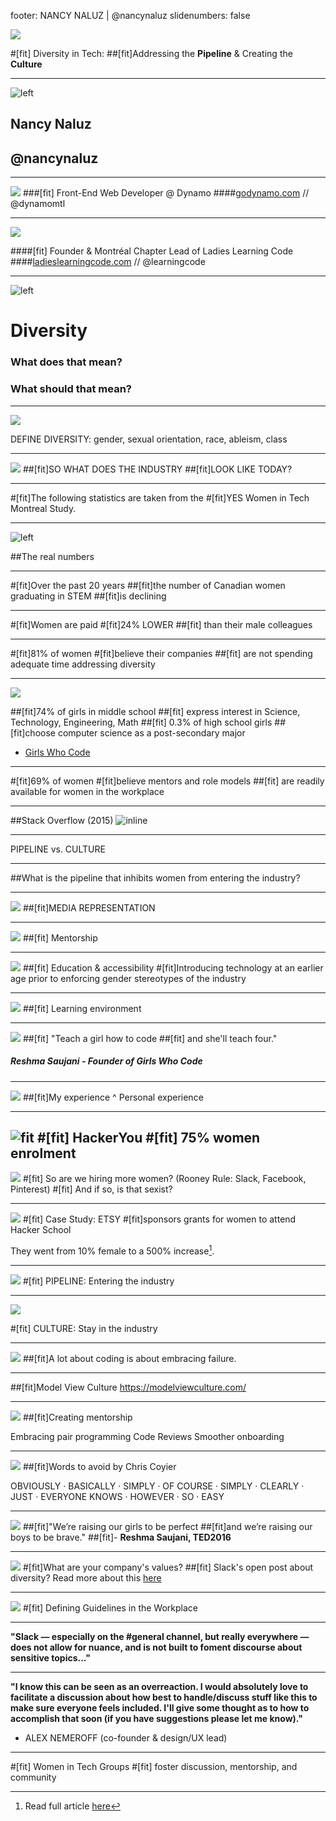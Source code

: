 footer: NANCY NALUZ | @nancynaluz
slidenumbers: false

![](https://images.unsplash.com/photo-1440335680360-79703e7032f9?ixlib=rb-0.3.5&q=80&fm=jpg&crop=entropy&s=df0fa22777a00d4c1b98a3037100e041)

#[fit] Diversity in Tech:
##[fit]Addressing the **Pipeline** & Creating the **Culture**

---

![left](https://daowea4srpbxm.cloudfront.net/assets/team/nancy-3b6fcb10f708f8be907a0c2cd07e10c3.jpg)
## Nancy Naluz
## @nancynaluz

---

![](https://daowea4srpbxm.cloudfront.net/assets/about/team-hero-f5ce0ea108620d13177bced9e34b0ced.jpg)
###[fit] Front-End Web Developer @ Dynamo
####[godynamo.com](www.godynamo.com) // @dynamomtl

---

![](http://ladieslearningcode.com/wp-content/uploads/2015/02/LadieLeaningCodeMTLWP_20140614_63_zmimi_HR-e1424038852378.jpg)

####[fit] Founder & Montréal Chapter Lead of Ladies Learning Code
####[ladieslearningcode.com](www.ladieslearningcode.com) // @learningcode

---

![left](https://images.unsplash.com/photo-1455735583493-5ab52897f7eb?ixlib=rb-0.3.5&q=80&fm=jpg&crop=entropy&s=74366b69fbabcf50582c7add8e2b502f)
# Diversity
### What does that mean?
### What **should** that mean?
---

![](https://images.unsplash.com/36/yJl7OB3sSpOdEIpHhZhd_DSC_1929_1.jpg?ixlib=rb-0.3.5&q=80&fm=jpg&crop=entropy&s=2f76df06fa9f85c9492224c0e3930c27)

DEFINE DIVERSITY:
gender, sexual orientation, race, ableism, class

---

![](https://images.unsplash.com/photo-1446052377488-d40ee7263458?ixlib=rb-0.3.5&q=80&fm=jpg&crop=entropy&s=16731c17641073b11b363b06e86f3719)
##[fit]SO WHAT DOES THE INDUSTRY
##[fit]LOOK LIKE TODAY?

---

#[fit]The following statistics are taken from the
#[fit]YES Women in Tech Montreal Study.

---

![left](http://infobeautiful4.s3.amazonaws.com/2015/05/1276_Diversity-In-Tech.png)

##The real numbers

---

#[fit]Over the past 20 years
##[fit]the number of Canadian women graduating in STEM
##[fit]is declining

---

#[fit]Women are paid
#[fit]24% LOWER
##[fit] than their male colleagues

---

#[fit]81% of women
#[fit]believe their companies
##[fit] are not spending adequate time addressing diversity

---

![](https://images.unsplash.com/photo-1455106593527-57a02af963e9?ixlib=rb-0.3.5&q=80&fm=jpg&crop=entropy&s=a146188c35b45fe04a55470670f366dc)

##[fit]74% of girls in middle school
##[fit] express interest in Science, Technology, Engineering, Math
##[fit] 0.3% of high school girls
##[fit]choose computer science as a post-secondary major

- [Girls Who Code](http://www.teenvogue.com/story/reshma-saujani-girls-who-code)

---

#[fit]69% of women
#[fit]believe mentors and role models
##[fit] are readily available for women in the workplace

---

##Stack Overflow (2015)
![inline](https://dl.dropboxusercontent.com/s/g3vxdl5d68mafli/Screen%20Shot%202016-03-02%20at%209.45.56%20PM.png?dl=0)

---

PIPELINE vs. CULTURE

---

##What is the pipeline that inhibits women from entering the industry?

---

![](http://assets1.ignimgs.com/2015/03/15/1427358mktpasiliconvalleys2-ka-v12rev2jpg-52a950_1280w.jpg)
##[fit]MEDIA REPRESENTATION

---

![](https://images.unsplash.com/photo-1454023989775-79520f04322c?ixlib=rb-0.3.5&q=80&fm=jpg&crop=entropy&s=9e434433acf7e61b897ee692e51e0a4f)
##[fit] Mentorship

---
![](https://images.unsplash.com/photo-1454165205744-3b78555e5572?ixlib=rb-0.3.5&q=80&fm=jpg&crop=entropy&s=ca8c08d17555247f7580691500bb5351)
##[fit] Education & accessibility
#[fit]Introducing technology at an earlier age prior to enforcing gender stereotypes of the industry

---

![](http://ladieslearningcode.com/wp-content/uploads/2015/02/LadieLeaningCodeMTLWP_20140614_49_zmimi_HR-e1424038656152.jpg)
##[fit] Learning environment

---

![](http://pthumbnails.5min.com/10352665/517633215_3v1_o.jpg)
##[fit] "Teach a girl how to code
##[fit] and she'll teach four."
##### **Reshma Saujani - Founder of Girls Who Code**

---

![](http://ladieslearningcode.com/wp-content/uploads/2015/12/6021632122_ef4ca7c8c6_o.jpg)
##[fit]My experience
^ Personal experience

---

![fit](https://scontent-yyz1-1.xx.fbcdn.net/hphotos-prn2/t31.0-8/10683628_707312629352083_457146519515326627_o.jpg)
#[fit] HackerYou
#[fit] 75% women enrolment
---


![](https://images.unsplash.com/photo-1433170897235-615700336230?ixlib=rb-0.3.5&q=80&fm=jpg&crop=entropy&s=4cc33ad333b238cf760a0451d71a6a33)
#[fit] So are we hiring more women? (Rooney Rule: Slack, Facebook, Pinterest)
#[fit] And if so, is that sexist?

---

![](http://extfiles.etsy.com/Press/dumbo-office/dumbo_office_065.jpg)
#[fit] Case Study: ETSY
#[fit]sponsors grants for women to attend Hacker School

They went from 10% female to a 500% increase[^2].

[^2]: Read full article [here](http://www.forbes.com/sites/northwesternmutual/2013/09/10/finding-female-engineers-githubs-passion-leads-to-success/#67648523595b)

---
![](https://images.unsplash.com/photo-1453067085054-9852b6e2a759?ixlib=rb-0.3.5&q=80&fm=jpg&crop=entropy&s=f0aeab218381db141bb5f4fcd866cdc9)
#[fit] PIPELINE: Entering the industry

---

![](https://images.unsplash.com/photo-1437623889155-075d40e2e59f?ixlib=rb-0.3.5&q=80&fm=jpg&crop=entropy&s=bef2d1ab76ac458882e46777eca662ee)

#[fit] CULTURE: Stay in the industry

---

![](https://images.unsplash.com/uploads/141103282695035fa1380/95cdfeef?ixlib=rb-0.3.5&q=80&fm=jpg&crop=entropy&s=e52d8eb0864ecc0a7628d04c5f8f4e42)
##[fit]A lot about coding is about embracing failure.

---
##[fit]Model View Culture
https://modelviewculture.com/

---

![](https://images.unsplash.com/photo-1454023989775-79520f04322c?ixlib=rb-0.3.5&q=80&fm=jpg&crop=entropy&s=9e434433acf7e61b897ee692e51e0a4f)
##[fit]Creating mentorship

Embracing pair programming
Code Reviews
Smoother onboarding

---
![](https://images.unsplash.com/photo-1451226428352-cf66bf8a0317?ixlib=rb-0.3.5&q=80&fm=jpg&crop=entropy&s=52f6585294b80f9b2d8ab36e5d2a9b3b)
##[fit]Words to avoid by Chris Coyier

OBVIOUSLY · BASICALLY · SIMPLY · OF COURSE · SIMPLY · CLEARLY · JUST · EVERYONE KNOWS · HOWEVER · SO · EASY

---
![](http://d.fastcompany.net/multisite_files/fastcompany/imagecache/1280/poster/2014/02/3026772-poster-p-2-girls-who-code-founder-reshma-saujanis-favorite-productivity-hack.jpg)
##[fit]"We’re raising our girls to be perfect
##[fit]and we’re raising our boys to be brave."
##[fit]- **Reshma Saujani, TED2016**

---
![](http://cdn1.vox-cdn.com/uploads/chorus_asset/file/631624/slack-desktop-integrations.0.png)
#[fit]What are your company's values?
##[fit] Slack's open post about diversity?
Read more about this [here](http://slackhq.com/post/107934093600/building-the-workplace-we-want)

---
![](https://images.unsplash.com/photo-1454165804606-c3d57bc86b40?ixlib=rb-0.3.5&q=80&fm=jpg&crop=entropy&s=5e2cbf8fc0f617f10d40fbf59797b524)
#[fit] Defining Guidelines in the Workplace

---
**"Slack — especially on the #general channel, but really everywhere — does not allow for nuance, and is not built to foment discourse about sensitive topics..."**

---

**"I know this can be seen as an overreaction. I would absolutely love to facilitate a discussion about how best to handle/discuss stuff like this to make sure everyone feels included. I'll give some thought as to how to accomplish that soon (if you have suggestions please let me know)."**
- ALEX NEMEROFF (co-founder & design/UX lead)

---
#[fit] Women in Tech Groups
#[fit] foster discussion, mentorship, and community

